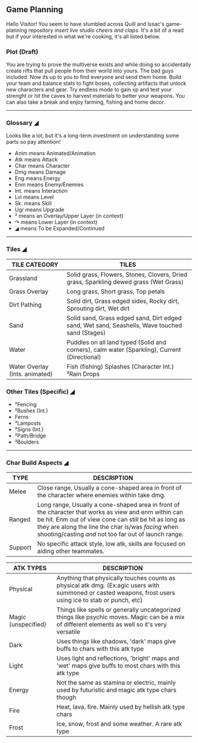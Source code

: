 ## Game Planning
Hello Visitor! You seem to have stumbled across Quill and Issac's game-planning repository _insert live studio cheers and claps_. It's a bit of a read but if your interested in what we're cooking, it's all listed below.

### Plot (Draft)
You are trying to prove the multiverse exists and while doing so accidentally create rifts that pull people from their world into yours. The bad guys included. Now its up to you to find everyone and send them home. Build your team and balance stats to fight boses, collecting artifacts that unlock new characters and gear. Try endless mode to gain xp and test your strenght or hit the caves to harvest materials to better your weapons. You can also take a break and enjoy farming, fishing and home decor.

---------


### Glossary ◢

Looks like a lot, but it's a long-term investment on understanding some parts so pay attention!

- Anim means Animated/Animation
- Atk means Attack
- Char means Character
- Dmg means Damage
- Eng means Energy
- Enm means Enemy/Enemies
- Int. means Interaction
- Lvl means Level
- Sk. means Skill
- Ugr means Upgrade
- ² means an Overlay/Upper Layer (in context)
- ↷ means Lower Layer (in context)
- ◢ means To be Expanded/Continued
-----------------------------
### Tiles ◢

TILE CATEGORY  | TILES
-------------- | -------------
Grassland      |  Solid grass, Flowers, Stones, Clovers, Dried grass, Sparkling dewed grass (Wet Grass)
Grass Overlay  |  Long grass, Short grass, Top petals
Dirt Pathing   | Solid dirt, Grass edged sides, Rocky dirt, Sprouting dirt, Wet dirt
Sand           | Solid sand, Grass edged sand, Dirt edged sand, Wet sand, Seashells, Wave touched sand (Stages)
Water          | Puddles on all land typed (Solid and corners), calm water (Sparkling), Current (Directional)
Water Overlay (Ints. animated)  | Fish (fishing) Splashes (Character Int.) ²Rain Drops

### Other Tiles (Specific) ◢
- ²Fencing
- ²Bushes (Int.)
- Ferns
- ²Lamposts
- ²Signs (Int.)
- ²Path/Bridge
- ²Boulders
---------------------------
### Char Build Aspects ◢


TYPE | DESCRIPTION 
------- | -------
Melee | Close range, Usually a cone-shaped area in front of the character where enemies within take dmg.
Ranged | Long range, Usually a cone-shaped area in front of the character that works as view and enm within can be hit. Enm out of view cone can still be hit as long as they are along the line the char is/was _facing_ when shooting/casting _and_ not too far out of launch range.
Support | No specific attack style, low atk, skills are focused on aiding other teammates.

ATK TYPES | DESCRIPTION 
------- | -------
Physical | Anything that physically touches counts as physical atk dmg. (Ex:agic users with summoned or casted weapons, frost users using ice to stab or punch, etc)
Magic (unspecified) | Things like spells or generally uncategorized things like psychic moves. Magic can be a mix of different elements as well so it's very versatile
Dark | Uses things like shadows, 'dark' maps give buffs to chars with this atk type
Light | Uses light and reflections, 'bright' maps and 'wet' maps give buffs to most chars with this atk type
Energy | Not the same as stamina or electric, mainly used by futuristic and magic atk type chars though
Fire | Heat, lava, fire. Mainly used by hellish atk type chars
Frost | Ice, snow, frost and some weather. A rare atk type

